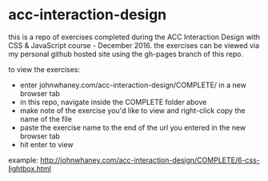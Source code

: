 # acc-interaction-design
this is a repo of exercises completed during the ACC Interaction Design with CSS &amp; JavaScript course - December 2016. the exercises can be viewed via my personal github hosted site using the gh-pages branch of this repo.

to view the exercises: 

* enter johnwhaney.com/acc-interaction-design/COMPLETE/ in a new browser tab
* in this repo, navigate inside the COMPLETE folder above
* make note of the exercise you'd like to view and right-click copy the name of the file
* paste the exercise name to the end of the url you entered in the new browser tab
* hit enter to view

example: http://johnwhaney.com/acc-interaction-design/COMPLETE/6-css-lightbox.html
